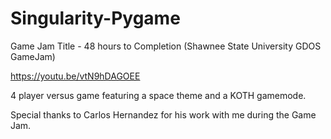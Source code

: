 # Singularity-Pygame

Game Jam Title - 48 hours to Completion (Shawnee State University GDOS GameJam)

https://youtu.be/vtN9hDAGOEE

4 player versus game featuring a space theme and a KOTH gamemode.

Special thanks to Carlos Hernandez for his work with me during the Game Jam.
